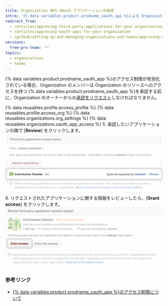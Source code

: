 ```yaml
---
title: Organization 用の OAuth アプリケーションの承認
intro: '{% data variables.product.prodname_oauth_app %}による Organization のリソースへのアクセスを Organization のメンバーがリクエストしてきた場合、Organization のオーナーはそのリクエストを承認あるいは否認できます。'
redirect_from:
  - /articles/approving-third-party-applications-for-your-organization/
  - /articles/approving-oauth-apps-for-your-organization
  - /github/setting-up-and-managing-organizations-and-teams/approving-oauth-apps-for-your-organization
versions:
  free-pro-team: '*'
topics:
  - organizations
  - teams
---
```

{% data variables.product.prodname_oauth_app %}のアクセス制限が有効化されている場合、Organization のメンバーは Organization のリソースへのアクセスを持つ {% data variables.product.prodname_oauth_app %}を承認する前に、Organization のオーナーからの[承認をリクエスト](/articles/requesting-organization-approval-for-oauth-apps)しなければなりません。

{% data reusables.profile.access_profile %}
{% data reusables.profile.access_org %}
{% data reusables.organizations.org_settings %}
{% data reusables.organizations.oauth_app_access %}
5. 承認したいアプリケーションの隣で [**Review**] をクリックします。 ![レビューのリクエストリンク](/assets/images/help/settings/settings-third-party-approve-review.png)
6. リクエストされたアプリケーションに関する情報をレビューしたら、[**Grant access**] をクリックします。 ![アクセスの許可ボタン](/assets/images/help/settings/settings-third-party-approve-grant.png)

### 参考リンク

- [{% data variables.product.prodname_oauth_app %}のアクセス制限について](/articles/about-oauth-app-access-restrictions)
